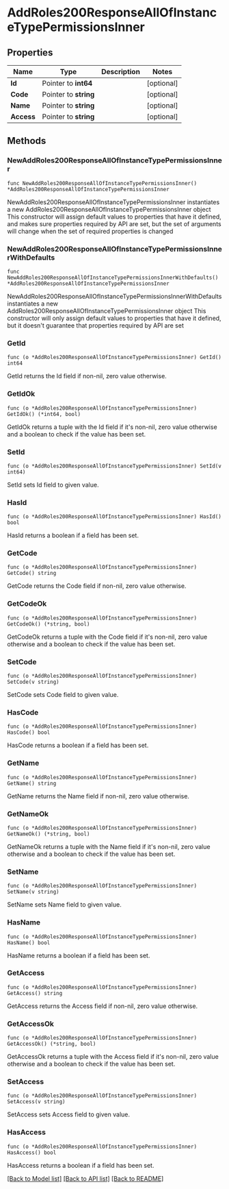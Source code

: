 # AddRoles200ResponseAllOfInstanceTypePermissionsInner

## Properties

Name | Type | Description | Notes
------------ | ------------- | ------------- | -------------
**Id** | Pointer to **int64** |  | [optional] 
**Code** | Pointer to **string** |  | [optional] 
**Name** | Pointer to **string** |  | [optional] 
**Access** | Pointer to **string** |  | [optional] 

## Methods

### NewAddRoles200ResponseAllOfInstanceTypePermissionsInner

`func NewAddRoles200ResponseAllOfInstanceTypePermissionsInner() *AddRoles200ResponseAllOfInstanceTypePermissionsInner`

NewAddRoles200ResponseAllOfInstanceTypePermissionsInner instantiates a new AddRoles200ResponseAllOfInstanceTypePermissionsInner object
This constructor will assign default values to properties that have it defined,
and makes sure properties required by API are set, but the set of arguments
will change when the set of required properties is changed

### NewAddRoles200ResponseAllOfInstanceTypePermissionsInnerWithDefaults

`func NewAddRoles200ResponseAllOfInstanceTypePermissionsInnerWithDefaults() *AddRoles200ResponseAllOfInstanceTypePermissionsInner`

NewAddRoles200ResponseAllOfInstanceTypePermissionsInnerWithDefaults instantiates a new AddRoles200ResponseAllOfInstanceTypePermissionsInner object
This constructor will only assign default values to properties that have it defined,
but it doesn't guarantee that properties required by API are set

### GetId

`func (o *AddRoles200ResponseAllOfInstanceTypePermissionsInner) GetId() int64`

GetId returns the Id field if non-nil, zero value otherwise.

### GetIdOk

`func (o *AddRoles200ResponseAllOfInstanceTypePermissionsInner) GetIdOk() (*int64, bool)`

GetIdOk returns a tuple with the Id field if it's non-nil, zero value otherwise
and a boolean to check if the value has been set.

### SetId

`func (o *AddRoles200ResponseAllOfInstanceTypePermissionsInner) SetId(v int64)`

SetId sets Id field to given value.

### HasId

`func (o *AddRoles200ResponseAllOfInstanceTypePermissionsInner) HasId() bool`

HasId returns a boolean if a field has been set.

### GetCode

`func (o *AddRoles200ResponseAllOfInstanceTypePermissionsInner) GetCode() string`

GetCode returns the Code field if non-nil, zero value otherwise.

### GetCodeOk

`func (o *AddRoles200ResponseAllOfInstanceTypePermissionsInner) GetCodeOk() (*string, bool)`

GetCodeOk returns a tuple with the Code field if it's non-nil, zero value otherwise
and a boolean to check if the value has been set.

### SetCode

`func (o *AddRoles200ResponseAllOfInstanceTypePermissionsInner) SetCode(v string)`

SetCode sets Code field to given value.

### HasCode

`func (o *AddRoles200ResponseAllOfInstanceTypePermissionsInner) HasCode() bool`

HasCode returns a boolean if a field has been set.

### GetName

`func (o *AddRoles200ResponseAllOfInstanceTypePermissionsInner) GetName() string`

GetName returns the Name field if non-nil, zero value otherwise.

### GetNameOk

`func (o *AddRoles200ResponseAllOfInstanceTypePermissionsInner) GetNameOk() (*string, bool)`

GetNameOk returns a tuple with the Name field if it's non-nil, zero value otherwise
and a boolean to check if the value has been set.

### SetName

`func (o *AddRoles200ResponseAllOfInstanceTypePermissionsInner) SetName(v string)`

SetName sets Name field to given value.

### HasName

`func (o *AddRoles200ResponseAllOfInstanceTypePermissionsInner) HasName() bool`

HasName returns a boolean if a field has been set.

### GetAccess

`func (o *AddRoles200ResponseAllOfInstanceTypePermissionsInner) GetAccess() string`

GetAccess returns the Access field if non-nil, zero value otherwise.

### GetAccessOk

`func (o *AddRoles200ResponseAllOfInstanceTypePermissionsInner) GetAccessOk() (*string, bool)`

GetAccessOk returns a tuple with the Access field if it's non-nil, zero value otherwise
and a boolean to check if the value has been set.

### SetAccess

`func (o *AddRoles200ResponseAllOfInstanceTypePermissionsInner) SetAccess(v string)`

SetAccess sets Access field to given value.

### HasAccess

`func (o *AddRoles200ResponseAllOfInstanceTypePermissionsInner) HasAccess() bool`

HasAccess returns a boolean if a field has been set.


[[Back to Model list]](../README.md#documentation-for-models) [[Back to API list]](../README.md#documentation-for-api-endpoints) [[Back to README]](../README.md)


